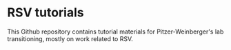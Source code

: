 # RSV tutorials
This Github repository contains tutorial materials for Pitzer-Weinberger's lab transitioning, mostly on work related to RSV.
